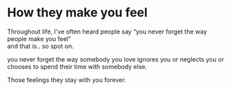 # How they make you feel

Throughout life, I've often heard people say “you never forget the way people make you feel”  
and that is.. so spot on.  

you never forget the way somebody you love ignores you or neglects you or chooses to spend their time with somebody else.  

Those feelings they stay with you forever.
